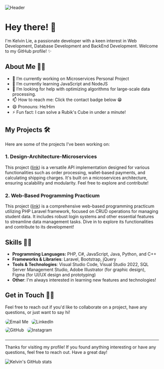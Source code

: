 ![Header](https://imgur.com/ma2r7J7.jpg)


<!-- <img align="right" alt="Coding" width="400" src="add your link 
  here"> -->

# Hey there! 👋

I'm Kelvin Lie, a passionate developer with a keen interest in Web Development, Database Development and BackEnd Development. Welcome to my GitHub profile! ✨

## About Me 🙋🏻

- 🔭 I’m currently working on Microservices Personal Project
- 🌱 I’m currently learning JavaScript and NodeJS
- 🤔 I’m looking for help with optimizing algorithms for large-scale data processing.
- 📫 How to reach me: Click the contact badge below 😁
- 😄 Pronouns: He/Him
- ⚡ Fun fact: I can solve a Rubik's Cube in under a minute!

## My Projects 🛠️

Here are some of the projects I've been working on:

### 1. Design-Architecture-Microservices

This project ([link](https://github.com/Kleponaeru/Design-Architecture-Microservices)) is a versatile API implementation designed for various functionalities such as order processing, wallet-based payments, and calculating shipping charges. It's built on a microservices architecture, ensuring scalability and modularity. Feel free to explore and contribute!

### 2. Web-Based Programming Practicum

This project ([link](https://github.com/Kleponaeru/Web-Based-Programming-Practicum)) is a comprehensive web-based programming practicum utilizing PHP Laravel framework, focused on CRUD operations for managing student data. It includes robust login systems and other essential features to streamline data management tasks. Dive in to explore its functionalities and contribute to its development!

## Skills 💪🏻

- **Programming Languages:** PHP, C#, JavaScript, Java, Python, and C++
- **Frameworks & Libraries**: Laravel, Bootstrap, jQuery
- **Tools & Technologies**: Visual Studio Code, Visual Studio 2022, SQL Server Management Studio, Adobe Illustrator (for graphic design), Figma (for UI/UX design and prototyping)
- **Other**: I'm always interested in learning new features and technologies!

## Get in Touch 👋🏻

Feel free to reach out if you'd like to collaborate on a project, have any questions, or just want to say hi!

<!-- <h3 align="left">Connect with me:</h3>
<p align="left">
<a href="your link" target="blank"><img align="center" src="https://cdn.jsdelivr.net/npm/simple-icons@3.0.1/icons/twitter.svg" alt="" height="30" width="40" /></a>
<a href="your link" target="blank"><img align="center" src="https://cdn.jsdelivr.net/npm/simple-icons@3.0.1/icons/linkedin.svg" alt="" height="30" width="40" /></a>
<a href="your link" target="blank"><img align="center" src="https://cdn.jsdelivr.net/npm/simple-icons@3.0.1/icons/instagram.svg" alt="" height="30" width="40" /></a>
<a href="your link" target="blank"><img align="center" src="https://cdn.jsdelivr.net/npm/simple-icons@3.0.1/icons/youtube.svg" alt="" height="30" width="40" /></a>
</p> -->
<div style="display: flex; align-items: center;" >
<a href="mailto:kelvinlie08@gmail.com" style="text-decoration:none; margin-bottom:10px;margin-right:10px; display:inline-block;">
    <img src="https://img.shields.io/badge/Email-Kelvin%20Lie-D14836?style=for-the-badge&logo=gmail&logoColor=white&labelColor=black&color=darkred&maxAge=2592000&maxAge=2592000&longCache=true&logoWidth=30&logoHeight=30" alt="Email Me" style="border-radius:16px;">
</a>

<a href="https://www.linkedin.com/in/klvnlie08/" style="text-decoration:none;margin-bottom:10px;display:inline-block;">
    <img src="https://img.shields.io/badge/LinkedIn-Connect-blue?style=for-the-badge&logo=linkedin&logoColor=white&labelColor=black&color=blue&maxAge=2592000&maxAge=2592000&longCache=true&logoWidth=30&logoHeight=30" alt="LinkedIn" style="border-radius:16px;">
</a>
</div>
<div style="display: flex; align-items: center;">
<a href="https://github.com/Kleponaeru" style="text-decoration:none;margin-bottom:10px;margin-right:10px; display:inline-block;">
    <img src="https://img.shields.io/badge/GitHub-Kleponaeru-black?style=for-the-badge&logo=github" alt="GitHub" style="border-radius:20px;">
</a>

<a href="https://www.instagram.com/klvnlie_/" style="text-decoration:none;display:inline-block; margin-bottom: 10px">
    <img src="https://img.shields.io/badge/Instagram-klvnlie__-purple?style=for-the-badge&logo=instagram" alt="Instagram" style="border-radius:20px;">
</a>
</div>
<hr>

Thanks for visiting my profile! If you found anything interesting or have any questions, feel free to reach out. Have a great day!

![Kelvin's GitHub stats](https://github-readme-stats.vercel.app/api?username=kleponaeru&show_icons=true&theme=radical)
